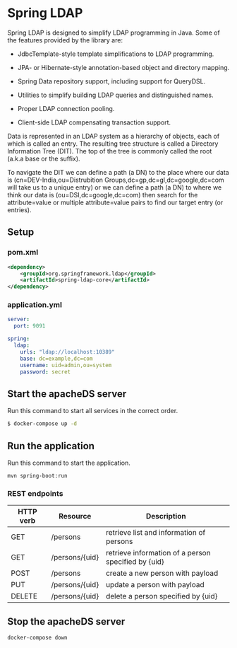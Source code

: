# Spring LDAP

Spring LDAP is designed to simplify LDAP programming in Java. Some of the features provided by the library are:

- JdbcTemplate-style template simplifications to LDAP programming.

- JPA- or Hibernate-style annotation-based object and directory mapping.

- Spring Data repository support, including support for QueryDSL.

- Utilities to simplify building LDAP queries and distinguished names.

- Proper LDAP connection pooling.

- Client-side LDAP compensating transaction support.

Data is represented in an LDAP system as a hierarchy of objects, each of which is called an entry. The resulting tree structure is called a Directory Information Tree (DIT). The top of the tree is commonly called the root (a.k.a base or the suffix).

To navigate the DIT we can define a path (a DN) to the place where our data is (cn=DEV-India,ou=Distrubition Groups,dc=gp,dc=gl,dc=google,dc=com will take us to a unique entry) or we can define a path (a DN) to where we think our data is (ou=DSI,dc=google,dc=com) then search for the attribute=value or multiple attribute=value pairs to find our target entry (or entries).

## Setup

### pom.xml

```xml
<dependency>
    <groupId>org.springframework.ldap</groupId>
    <artifactId>spring-ldap-core</artifactId>
</dependency>
```

### application.yml

```yaml
server:
  port: 9091

spring:
  ldap:
    urls: "ldap://localhost:10389"
    base: dc=example,dc=com
    username: uid=admin,ou=system
    password: secret
```

## Start the apacheDS server

Run this command to start all services in the correct order.

```bash
$ docker-compose up -d
```

## Run the application

Run this command to start the application.

```
mvn spring-boot:run
```

### REST endpoints

| HTTP verb | Resource  | Description
|----|---|---|
|  GET  | /persons  | retrieve list and information of persons  
|  GET |  /persons/{uid} | retrieve information of a person specified by {uid}
|  POST | /persons  | create a new person with payload  
|  PUT   |  /persons/{uid} | update a person with payload   
|  DELETE   | /persons/{uid}  |  delete a person specified by {uid} 


## Stop the apacheDS server

```bash
docker-compose down
```
